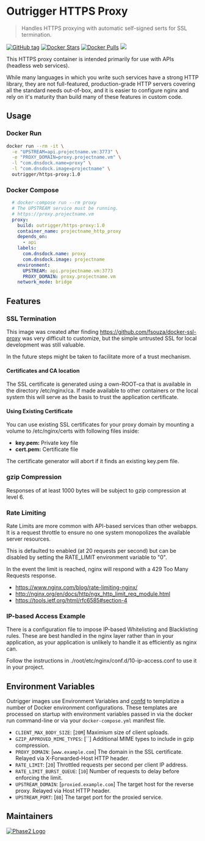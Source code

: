 # Outrigger HTTPS Proxy

> Handles HTTPS proxying with automatic self-signed serts for SSL termination.

[![GitHub tag](https://img.shields.io/github/tag/phase2/docker-https-proxy.svg)](https://github.com/phase2/docker-https-proxy) [![Docker Stars](https://img.shields.io/docker/stars/outrigger/https-proxy.svg)](https://hub.docker.com/r/outrigger/https-proxy) [![Docker Pulls](https://img.shields.io/docker/pulls/outrigger/https-proxy.svg)](https://hub.docker.com/r/outrigger/https-proxy) [![](https://images.microbadger.com/badges/image/outrigger/https-proxy:dev.svg)](https://microbadger.com/images/outrigger/https-proxy:dev 'Get your own image badge on microbadger.com')

This HTTPS proxy container is intended primarily for use with APIs (headless web services).

While many languages in which you write such services have a strong HTTP library, they
are not full-featured, production-grade HTTP servers covering all the standard needs out-of-box, and it is easier to configure nginx and rely on it's maturity than build many
of these features in custom code.

## Usage

### Docker Run

```bash
docker run --rm -it \
  -e "UPSTREAM=api.projectname.vm:3773" \
  -e "PROXY_DOMAIN=proxy.projectname.vm" \
  -l "com.dnsdock.name=proxy" \
  -l "com.dnsdock.image=projectname" \
  outrigger/https-proxy:1.0
```

### Docker Compose

```yaml
  # docker-compose run --rm proxy
  # The UPSTREAM service must be running.
  # https://proxy.projectname.vm
  proxy:
    build: outrigger/https-proxy:1.0
    container_name: projectname_http_proxy
    depends_on:
      - api
    labels:
      com.dnsdock.name: proxy
      com.dnsdock.image: projectname
    environment:
      UPSTREAM: api.projectname.vm:3773
      PROXY_DOMAIN: proxy.projectname.vm
    network_mode: bridge
```

## Features

### SSL Termination

This image was created after finding https://github.com/fsouza/docker-ssl-proxy
was very difficult to customize, but the simple untrusted SSL for local development
was still valuable.

In the future steps might be taken to facilitate more of a trust mechanism.

#### Certificates and CA location

The SSL certificate is generated using a own-ROOT-ca that is available in the
directory /etc/nginx/ca. If made available to other containers or the local
system this will serve as the basis to trust the application certificate.

#### Using Existing Certificate

You can use existing SSL certificates for your proxy domain by mounting a volume
to /etc/nginx/certs with following files inside:

* **key.pem:** Private key file
* **cert.pem:** Certificate file

The certificate generator will abort if it finds an existing key.pem file.

### gzip Compression

Responses of at least 1000 bytes will be subject to gzip compression at level 6.

### Rate Limiting

Rate Limits are more common with API-based services than other webapps. It is a request
throttle to ensure no one system monopolizes the available server resources.

This is defaulted to enabled (at 20 requests per second) but can be disabled by setting the RATE_LIMIT environment variable to "0".

In the event the limit is reached, nginx will respond with a 429 Too Many Requests response.

* https://www.nginx.com/blog/rate-limiting-nginx/
* http://nginx.org/en/docs/http/ngx_http_limit_req_module.html
* https://tools.ietf.org/html/rfc6585#section-4

### IP-based Access Example

There is a configuration file to impose IP-based Whitelisting and Blacklisting rules.
These are best handled in the nginx layer rather than in your application, as your application
is unlikely to handle it as efficiently as nginx can.

Follow the instructions in ./root/etc/nginx/conf.d/10-ip-access.conf to use it in your project.

## Environment Variables

Outrigger images use Environment Variables and [confd](https://github.com/kelseyhightower/confd)
to templatize a number of Docker environment configurations. These templates are
processed on startup with environment variables passed in via the docker run
command-line or via your `docker-compose.yml` manifest file.

* `CLIENT_MAX_BODY_SIZE`: [`20M`] Maximium size of client uploads.
* `GZIP_APPROVED_MIME_TYPES`: [``] Additional MIME types to include in gzip compression.
* `PROXY_DOMAIN`: [`www.example.com`] The domain in the SSL certificate. Relayed via X-Forwarded-Host HTTP header.
* `RATE_LIMIT`: [`20`] Throttled requests per second per client IP address.
* `RATE_LIMIT_BURST_QUEUE`: [`10`] Number of requests to delay before enforcing the limit.
* `UPSTREAM_DOMAIN`: [`proxied.example.com`] The target host for the reverse proxy. Relayed via Host HTTP header.
* `UPSTREAM_PORT`: [`80`] The target port for the proxied service.

## Maintainers

[![Phase2 Logo](https://s3.amazonaws.com/phase2.public/logos/phase2-logo.png)](https://www.phase2technology.com)

